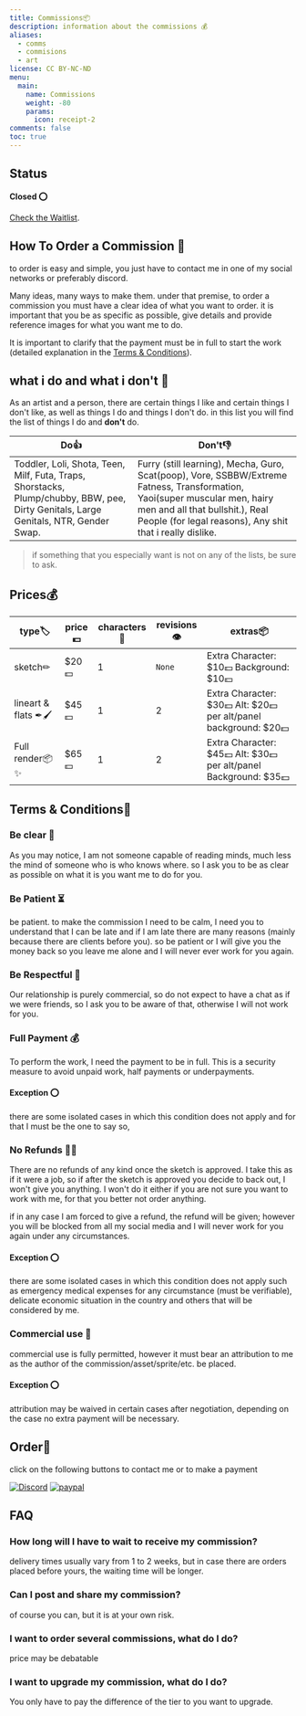 ```yaml
---
title: Commissions📦
description: information about the commissions 💰
aliases:
  - comms
  - commisions
  - art
license: CC BY-NC-ND
menu:
  main:
    name: Commissions
    weight: -80
    params:
      icon: receipt-2
comments: false
toc: true
---
```

## Status
**Closed ⭕**

[Check the Waitlist](/waitlist/).
## How To Order a Commission 📝
to order is easy and simple, you just have to contact me in one of my social networks or preferably discord.

Many ideas, many ways to make them. 
under that premise, to order a commission you must have a clear idea of what you want to order.
it is important that you be as specific as possible, give details and provide reference images for what you want me to do.

It is important to clarify that the payment must be in full to start the work (detailed explanation in the 
[Terms & Conditions](/commissions/#terms--conditions)).

## what i do and what i don't 📜
As an artist and a person, there are certain things I like and certain things I don't like, as well as things I do and things I don't do.
in this list you will find the list of things I do and **don't** do.

| **Do👍**                                                                                                                                 	| **Don't👎**                                                                                                                                                                                                                  	|
|-----------------------------------------------------------------------------------------------------------------------------------------	|-----------------------------------------------------------------------------------------------------------------------------------------------------------------------------------------------------------------------------	|
| Toddler, Loli, Shota, Teen, Milf,  Futa, Traps, Shorstacks, Plump/chubby,  BBW, pee, Dirty Genitals, Large Genitals,  NTR, Gender Swap. 	| Furry (still learning), Mecha, Guro, Scat(poop), Vore, SSBBW/Extreme Fatness, Transformation,  Yaoi(super muscular men,  hairy men and all that bullshit.), Real People (for legal reasons), Any shit that i really dislike. 	|

> if something that you especially want is not on any of the lists, be sure to ask.

## Prices💰
| type🏷               	| price💵  	| characters 👫 	| revisions👁 	| extras📦                                                        	|
|---------------------	|---------	|--------------	|------------	|----------------------------------------------------------------	|
| sketch✏             	| $20💵    	| 1            	| `None`     	| Extra Character: $10💵 Background: $10💵                         	|
| lineart & flats  ✒🖌 	| $45💵    	| 1            	| 2          	| Extra Character: $30💵 Alt: $20💵 per alt/panel background: $20💵 	|
| Full render📦✨       	| $65💵    	| 1            	| 2          	| Extra Character: $45💵 Alt: $30💵 per alt/panel Background: $35💵 	|

## Terms & Conditions📜
### Be clear 📖
As you may notice, I am not someone capable of reading minds, much less the mind of someone who is who knows where.
so I ask you to be as clear as possible on what it is you want me to do for you.

### Be Patient ⏳
be patient.
to make the commission I need to be calm, I need you to understand that I can be late and if I am late there are many reasons (mainly because there are clients before you). so be patient or I will give you the money back so you leave me alone and I will never ever work for you again.

### Be Respectful 🤗
Our relationship is purely commercial, so do not expect to have a chat as if we were friends, so I ask you to be aware of that, otherwise I will not work for you.

### Full Payment 💰
To perform the work, I need the payment to be in full. This is a security measure to avoid unpaid work, half payments or underpayments.

#### Exception ⭕
there are some isolated cases in which this condition does not apply and for that I must be the one to say so,

### No Refunds 🙅💸
There are no refunds of any kind once the sketch is approved. I take this as if it were a job, so if after the sketch is approved you decide to back out, I won't give you anything. I won't do it either if you are not sure you want to work with me, for that you better not order anything.

if in any case I am forced to give a refund, the refund will be given; however you will be blocked from all my social media and I will never work for you again under any circumstances.

#### Exception ⭕
there are some isolated cases in which this condition does not apply such as emergency medical expenses for any circumstance (must be verifiable), delicate economic situation in the country and others that will be considered by me.

### Commercial use 📜
commercial use is fully permitted, however it must bear an attribution to me as the author of the commission/asset/sprite/etc. be placed.

#### Exception ⭕
attribution may be waived in certain cases after negotiation, depending on the case no extra payment will be necessary.

## Order📝
click on the following buttons to contact me or to make a payment

[![Discord](https://skillicons.dev/icons?i=discord)](https://discordapp.com/users/842037750479847445/)
[![paypal](https://user-images.githubusercontent.com/88680048/165672202-b582fb0b-908a-40db-8930-234fd48953a0.svg)](https://paypal.me/RoartRjsc)

## FAQ
### How long will I have to wait to receive my commission?
delivery times usually vary from 1 to 2 weeks, but in case there are orders placed before yours, the waiting time will be longer.

### Can I post and share my commission?
of course you can, but it is at your own risk.

### I want to order several commissions, what do I do?
price may be debatable
 
### I want to upgrade my commission, what do I do?
You only have to pay the difference of the tier to you want to upgrade.